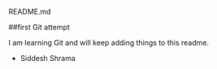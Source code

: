 README.md

##first Git attempt

I am learning Git and will keep adding things to this readme. 

- Siddesh Shrama
